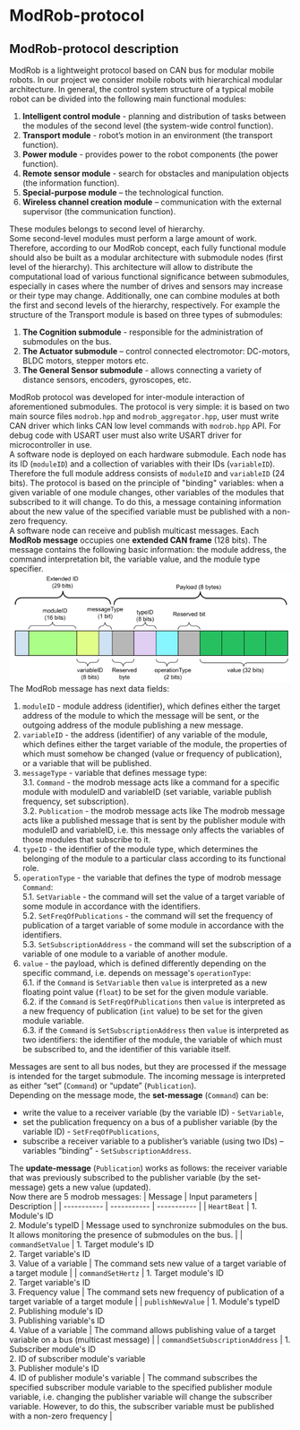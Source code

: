 # ModRob-protocol
## ModRob-protocol description
ModRob is a lightweight protocol based on CAN bus for modular mobile robots. In our project we consider mobile robots with hierarchical modular architecture. In general, the control system structure of a typical mobile robot can be divided into the following main functional modules:
1. **Intelligent control module** - planning and distribution of tasks between the modules of the second level (the system-wide control function).
2. **Transport module** - robot’s motion in an environment (the transport function).
3. **Power module** - provides power to the robot components (the power function).
4. **Remote sensor module** - search for obstacles and manipulation objects (the information function).
5. **Special-purpose module** – the technological function.
6. **Wireless channel creation module** – communication with the external supervisor (the communication function).

These modules belongs to second level of hierarchy.  
Some second-level modules must perform a large amount of work. Therefore, according to our ModRob concept, each fully functional module should also be built as a modular architecture with submodule nodes (first level of the hierarchy). This architecture will allow to distribute the computational load of various functional significance between submodules, especially in cases where the number of drives and sensors may increase or their type may change. Additionally, one can combine modules at both the first and second levels of the hierarchy, respectively. 
For example the structure of the Transport module is based on three types of submodules:
1. **The Cognition submodule** - responsible for the administration of submodules on the bus.
2. **The Actuator submodule** – control connected electromotor: DC-motors, BLDC motors, stepper motors etc.
3. **The General Sensor submodule** - allows connecting a variety of distance sensors, encoders, gyroscopes, etc.  

ModRob protocol was developed for inter-module interaction of aforementioned submodules. The protocol is very simple: it is based on two main source files `modrob.hpp` and `modrob_aggregator.hpp`, user must write CAN driver which links CAN low level commands with `modrob.hpp` API. For debug code with USART user must also write USART driver for microcontroller in use.  
A software node is deployed on each hardware submodule. Each node has its ID (`moduleID`) and a collection of variables with their IDs (`variableID`). Therefore the full module address consists of `moduleID` and `variableID` (24 bits). The protocol is based on the principle of "binding" variables: when a given variable of one module changes, other variables of the modules that subscribed to it will change. To do this, a message containing information about the new value of the specified variable must be published with a non-zero frequency.  
A software node can receive and publish multicast messages. Each **ModRob message** occupies one **extended CAN frame** (128 bits). The message contains the following basic information: the module address, the command interpretation bit, the variable value, and the module type specifier.  
![Modrob message CAN frame](https://raw.githubusercontent.com/ValeriiKim/ModRob-protocol/master/docs/%D0%A1%D1%82%D1%80%D1%83%D0%BA%D1%82%D1%83%D1%80%D0%B0%20CAN%20%D1%84%D1%80%D0%B5%D0%B9%D0%BC%D0%B0%20%D0%B4%D0%BB%D1%8F%20Modrob%20EN.png)
The ModRob message has next data fields:
1. `moduleID` - module address (identifier), which defines either the target address of the module to which the message will be sent, or the outgoing address of the module publishing a new message. 
2. `variableID` - the address (identifier) of any variable of the module, which defines either the target variable of the module, the properties of which must somehow be changed (value or frequency of publication), or a variable that will be published.
3. `messageType` - variable that defines message type:  
    3.1. `Command` - the modrob message acts like a command for a specific module with moduleID and variableID (set variable, variable publish frequency, set subscription).    
    3.2. `Publication` - the modrob message acts like The modrob message acts like a published message that is sent by the publisher module with moduleID and variableID, i.e. this message only affects the variables of those modules that subscribe to it.  
4. `typeID` - the identifier of the module type, which determines the belonging of the module to a particular class according to its functional role.  
5. `operationType` - the variable that defines the type of modrob message `Command`:  
    5.1. `SetVariable` - the command will set the value of a target variable of some module in accordance with the identifiers.  
    5.2. `SetFreqOfPublications` - the command will set the frequency of publication of a target variable of some module in accordance with the identifiers.  
    5.3. `SetSubscriptionAddress` - the command will set the subscription of a variable of one module to a variable of another module.  
6. `value` - the payload, which is defined differently depending on the specific command, i.e. depends on message's `operationType`:  
    6.1. if the `Command` is `SetVariable` then `value` is interpreted as a new floating point value (`float`) to be set for the given module variable.  
    6.2. if the `Command` is `SetFreqOfPublications` then `value` is interpreted as a new frequency of publication (`int` value) to be set for the given module variable.  
    6.3. if the `Command` is `SetSubscriptionAddress` then `value` is interpreted as two identifiers: the identifier of the module, the variable of which must be subscribed to, and the identifier of this variable itself.  

Messages are sent to all bus nodes, but they are processed if the message is intended for the target submodule. The incoming message is interpreted as either “set” (`Command`) or “update” (`Publication`).  
Depending on the message mode, the **set-message** (`Command`) can be:
- write the value to a receiver variable (by the variable ID) - `SetVariable`,
- set the publication frequency on a bus of a publisher variable (by the variable ID) - `SetFreqOfPublications`,
- subscribe a receiver variable to a publisher’s variable (using two IDs) – variables “binding” - `SetSubscriptionAddress`.  

The **update-message** (`Publication`) works as follows: the receiver variable that was previously subscribed to the publisher variable (by the set-message) gets a new value (updated).  
Now there are 5 modrob messages:
| Message | Input parameters | Description | 
| ----------- | ----------- | ----------- | 
| `HeartBeat` | 1. Module's ID<br/>2. Module's typeID | Message used to synchronize submodules on the bus. <br/> It allows monitoring the presence of submodules on the bus. |
| `commandSetValue` | 1. Target module's ID<br/> 2. Target variable's ID<br/> 3. Value of a variable | The command sets new value of a target variable of a target module  | 
| `commandSetHertz` | 1. Target module's ID<br/> 2. Target variable's ID<br/> 3. Frequency value | The command sets new frequency of publication of a target variable of a target module |
| `publishNewValue` | 1. Module's typeID<br/> 2. Publishing module's ID<br/> 3. Publishing variable's ID<br/> 4. Value of a variable | The command allows publishing value of a target variable on a bus (multicast message) |
| `commandSetSubscriptionAddress` | 1. Subscriber module's ID<br/> 2. ID of subscriber module's variable<br/> 3. Publisher module's ID<br/> 4. ID of publisher module's variable | The command subscribes the specified subscriber module variable to the specified publisher module variable, i.e. changing the publisher variable will change the subscriber variable. However, to do this, the subscriber variable must be published with a non-zero frequency |
 

